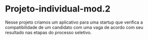 # Projeto-individual-mod.2
Nesse projeto criamos um aplicativo para uma startup  que verifica a compatibilidade de um candidato com uma vaga de acordo com seu resultado nas etapas do processo seletivo.
